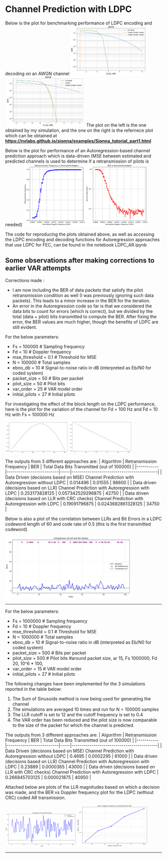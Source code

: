 # Channel Prediction with LDPC

Below is the plot for benchmarking performance of LDPC encoding and decoding on an AWGN channel
<img src="/Release/Channel%20Prediction%20with%20LDPC/LDPC_AR.png" width="48%"> <img src="/Release/Channel%20Prediction%20with%20LDPC/LDPC_AR_Sionna.png" width="51%"> 
The plot on the left is the one obtained by my simulation, and the one on the right is the refernece plot which can be obtained at **https://nvlabs.github.io/sionna/examples/Sionna_tutorial_part1.html**

Below is the plot for performance of an Autoregression-based channel prediction approach which is data-driven (MSE between estimated and predicted channels is used to determine if a retransmission of pilots is needed)
 <img src="/Release/Channel%20Prediction%20with%20LDPC/Uncoded_RetransmissionFreq_BER.png" width="80%">

 The code for reproducing the plots obtained above, as well as accessing the LDPC encoding and decoding functions for Autoregression approaches that use LDPC for FEC, can be found in the notebook LDPC_AR.ipynb

## Some observations after making corrections to earlier VAR attempts
Corrections made : 
* I am now including the BER of data packets that satisfy the pilot retransmission condition as well (I was previously ignoring such data packets). This leads to a minor increase in the BER for the iteration.
* An error in the Autoregression code so far is that we considered the data bits to count for errors (which is correct), but we divided by the total (data + pilot) bits transmitted to compute the BER. After fixing the error, the BER values are much higher, though the benefits of LDPC are still evident.


For the below parameters:
* Fs = 100000  # Sampling frequency
* Fd = 10    # Doppler frequency
* mse_threshold = 0.1  # Threshold for MSE
* N = 100000   # Total samples
* ebno_db = 10     # Signal-to-noise ratio in dB (interpreted as Eb/N0 for coded system)
* packet_size = 50  # Bits per packet
* pilot_size = 50  # Pilot bits
* var_order = 25  # VAR model order
* initial_pilots = 27  # Initial pilots

For investigating the effect of the block length on the LDPC performance, here is the plot for the variation of the channel for Fd = 100 Hz and Fd = 10 Hz with Fs = 100000 Hz

<img src="/Release/Channel%20Prediction%20with%20LDPC/100Hz_Channel.png" width="40%"> <img src="/Release/Channel%20Prediction%20with%20LDPC/10Hz_Channel.png" width="40%"> 

The outputs from 3 different approaches are:
| Algorithm | Retransmission Frequency | BER | Total Data Bits Transmitted (out of 100000) |
|-----------|--------------------------|-----|-------------------------------------------|
| Data Driven (decisions based on MSE) Channel Prediction with Autoregression without LDPC | 0.014496 | 0.01555 | 98600 |
| Data driven (decisions based on LLR) Channel Prediction with Autoregression with  LDPC | 0.253173828125 | 0.057342529296875 | 42750 |
| Data driven (decisions based on LLR with CRC checks) Channel Prediction with Autoregression with LDPC | 0.19091796875 | 0.0243682861328125 | 34750 |


Below is also a plot of the correlation between LLRs and Bit Errors in a LDPC codeword length of 60 and code rate of 0.5 (this is the first transmitted codeword)

<img src="/Release/Channel%20Prediction%20with%20LDPC/LLR_Error_Plot.png" width="80%">

************************************************************************************************************************************************************************************************
For the below parameters:
* Fs = 1000000  # Sampling frequency
* Fd = 10    # Doppler frequency
* mse_threshold = 0.1  # Threshold for MSE
* N = 1000000   # Total samples
* ebno_db = 10     # Signal-to-noise ratio in dB (interpreted as Eb/N0 for coded system)
* packet_size = 500  # Bits per packet
* pilot_size = 500  # Pilot bits #around packet size, ar 15, Fs 1000000, Fd 20, 10^6 * 100, 
* var_order = 15  # VAR model order
* initial_pilots = 27  # Initial pilots

The following changes have been implemented for the 3 simulations reported in the table below:
1. The Sum of Sinusoids method is now being used for generating the channel
2. The simulations are averaged 10 times and run for N = 100000 samples
3. The LLR cutoff is set to 12 and the cutoff frequency is set to 0.4
4. The VAR order has been reduced and the pilot size is now comparable to the size of the packet for which the channel is predicted. 


The outputs from 3 different approaches are:
| Algorithm | Retransmission Frequency | BER | Total Data Bits Transmitted (out of 100000) |
|-----------|--------------------------|-----|-------------------------------------------|
| Data Driven (decisions based on MSE) Channel Prediction with Autoregression without LDPC | 0.4695 | 0.0002295 | 61000 |
| Data driven (decisions based on LLR) Channel Prediction with Autoregression with LDPC | 0.23889 | 0.0000365 | 43000 |
| Data driven (decisions based on LLR with CRC checks) Channel Prediction with Autoregression with LDPC | 0.266845703125 | 0.000021875 | 40950 | 


Attached below are plots of the LLR magnitudes based on which a decision was made, and the BER vs Doppler frequency plot for the LDPC (without CRC) coded AR transmission. 

<img src="/Release/Channel%20Prediction%20with%20LDPC/LLR_Plot.png" width="45%"> <img src="/Release/Channel%20Prediction%20with%20LDPC/BER_vs_Doppler_P1.png" width="45%"> 

************************************************************************************************************************************************************************************************

 
